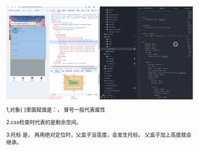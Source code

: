 ![](实训问题-images/2024-07-06-19-54-00-Clip_2024-07-06_19-53-23.png)



1,对象{ }里面赋值是：， 冒号一般代表属性



2.css检查时代表的是剩余空间。

3.托标 是， 再用绝对定位时，父盒子没高度，会发生托标。 父盒子加上高度就会继承。




